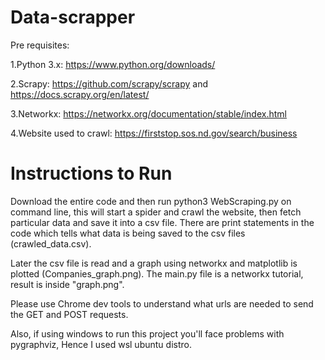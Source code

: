 # Data-scrapper

Pre requisites:

1.Python 3.x: https://www.python.org/downloads/

2.Scrapy: https://github.com/scrapy/scrapy and https://docs.scrapy.org/en/latest/

3.Networkx: https://networkx.org/documentation/stable/index.html

4.Website used to crawl: https://firststop.sos.nd.gov/search/business


# Instructions to Run

Download the entire code and then run python3 WebScraping.py on command line, this will start a spider and crawl the 
website, then fetch particular data and save it into a csv file. There are print statements in the code which tells what
data is being saved to the csv files (crawled_data.csv).

Later the csv file is read and a graph using networkx and matplotlib is plotted (Companies_graph.png). The main.py file
is a networkx tutorial, result is inside "graph.png".

Please use Chrome dev tools to understand what urls are needed to send the GET and POST requests.

Also, if using windows to run this project you'll face problems with pygraphviz, Hence I used wsl ubuntu distro.




